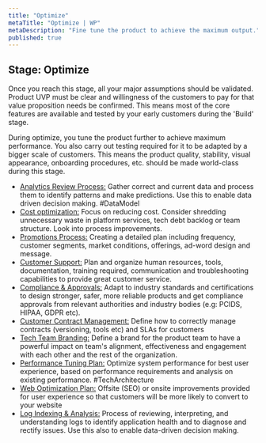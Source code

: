 ```yaml
---
title: "Optimize"
metaTitle: "Optimize | WP"
metaDescription: "Fine tune the product to achieve the maximum output."
published: true
---
```


## Stage: Optimize

Once you reach this stage, all your major assumptions should be validated. Product UVP must be clear and willingness of the customers to pay for that value proposition needs be confirmed. This means most of the core features are available and tested by your early customers during the 'Build' stage.

During optimize, you tune the product further to achieve maximum performance. You also carry out testing required for it to be adapted by a bigger scale of customers. This means the product quality, stability, visual appearance, onboarding procedures, etc. should be made world-class during this stage.

- [Analytics Review Process:](./6-optimize/) Gather correct and current data and process them to identify patterns and make predictions. Use this to enable data driven decision making. #DataModel
- [Cost optimization:](./6-optimize/) Focus on reducing cost. Consider shredding unnecessary waste in platform services, tech debt backlog or team structure. Look into process improvements.
- [Promotions Process:](./6-optimize/) Creating a detailed plan including frequency, customer segments, market conditions, offerings, ad-word design and message.
- [Customer Support:](./6-optimize/) Plan and organize human resources, tools, documentation, training required, communication and troubleshooting capabilities to provide great customer service.
- [Compliance & Approvals:](./6-optimize/) Adapt to industry standards and certifications to design stronger, safer, more reliable products and get compliance approvals from relevant authorities and industry bodies (e.g: PCIDS, HIPAA, GDPR etc).
- [Customer Contract Management:](./6-optimize/) Define how to correctly manage contracts (versioning, tools etc) and SLAs for customers
- [Tech Team Branding:](./6-optimize/) Define a brand for the product team to have a powerful impact on team's alignment, effectiveness and engagement with each other and the rest of the organization.
- [Performance Tuning Plan:](./6-optimize/) Optimize system performance for best user experience, based on performance requirements and analysis on existing performance. #TechArchitecture
- [Web Optimization Plan:](./6-optimize/) Offsite (SEO) or onsite improvements provided for user experience so that customers will be more likely to convert to your website
- [Log Indexing & Analysis:](./6-optimize/) Process of reviewing, interpreting, and understanding logs to identify application health and to diagnose and rectify issues. Use this also to enable data-driven decision making.
